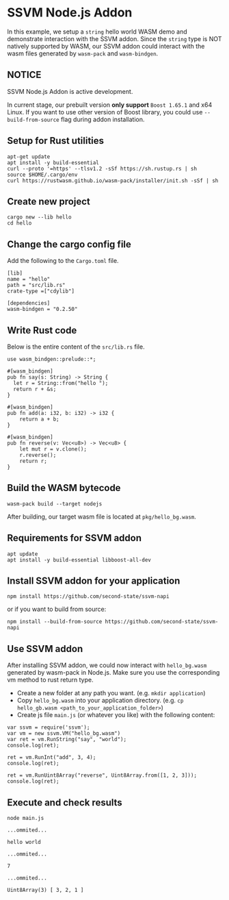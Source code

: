 # SSVM Node.js Addon

In this example, we setup a `string` hello world WASM demo and demonstrate interaction with the SSVM addon. Since the `string` type is NOT natively supported by WASM, our SSVM addon could interact with the wasm files generated by `wasm-pack` and `wasm-bindgen`.

## NOTICE

SSVM Node.js Addon is active development.

In current stage, our prebuilt version **only support** `Boost 1.65.1` and x64 Linux.
If you want to use other version of Boost library, you could use `--build-from-source` flag during addon installation.


## Setup for Rust utilities

```
apt-get update
apt install -y build-essential
curl --proto '=https' --tlsv1.2 -sSf https://sh.rustup.rs | sh
source $HOME/.cargo/env
curl https://rustwasm.github.io/wasm-pack/installer/init.sh -sSf | sh
```


## Create new project

```
cargo new --lib hello
cd hello
```

## Change the cargo config file

Add the following to the `Cargo.toml` file.

```
[lib]
name = "hello"
path = "src/lib.rs"
crate-type =["cdylib"]

[dependencies]
wasm-bindgen = "0.2.50"
```

## Write Rust code

Below is the entire content of the `src/lib.rs` file.

```
use wasm_bindgen::prelude::*;

#[wasm_bindgen]
pub fn say(s: String) -> String {
  let r = String::from("hello ");
  return r + &s;
}

#[wasm_bindgen]
pub fn add(a: i32, b: i32) -> i32 {
    return a + b;
}

#[wasm_bindgen]
pub fn reverse(v: Vec<u8>) -> Vec<u8> {
    let mut r = v.clone();
    r.reverse();
    return r;
}
```

## Build the WASM bytecode

```
wasm-pack build --target nodejs
```

After building, our target wasm file is located at `pkg/hello_bg.wasm`.

## Requirements for SSVM addon

```
apt update
apt install -y build-essential libboost-all-dev
```

## Install SSVM addon for your application

```
npm install https://github.com/second-state/ssvm-napi
```

or if you want to build from source:

```
npm install --build-from-source https://github.com/second-state/ssvm-napi
```

## Use SSVM addon

After installing SSVM addon, we could now interact with `hello_bg.wasm` generated by wasm-pack in Node.js.
Make sure you use the corresponding vm method to rust return type.

- Create a new folder at any path you want. (e.g. `mkdir application`)
- Copy `hello_bg.wasm` into your application directory. (e.g. `cp hello_gb.wasm <path_to_your_application_folder>`)
- Create js file `main.js` (or whatever you like) with the following content:

```
var ssvm = require('ssvm');
var vm = new ssvm.VM("hello_bg.wasm")
var ret = vm.RunString("say", "world");
console.log(ret);

ret = vm.RunInt("add", 3, 4);
console.log(ret);

ret = vm.RunUint8Array("reverse", Uint8Array.from([1, 2, 3]));
console.log(ret);
```

## Execute and check results

```
node main.js

...ommited...

hello world

...ommited...

7

...ommited...

Uint8Array(3) [ 3, 2, 1 ]
```
